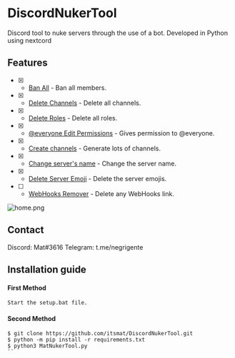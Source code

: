 # DiscordNukerTool
Discord tool to nuke servers through the use of a bot. Developed in Python using nextcord

## Features
- [x] - [Ban All](https://github.com/itsmat/DiscordNukerTool) - Ban all members.
- [x] - [Delete Channels](https://github.com/moom825/Discord-RAT) - Delete all channels.
- [x] - [Delete Roles](https://github.com/itsmat/DiscordNukerTool) - Delete all roles.
- [x] - [@everyone Edit Permissions](https://github.com/itsmat/DiscordNukerTool) - Gives permission to @everyone.
- [x] - [Create channels](https://github.com/itsmat/DiscordNukerTool) - Generate lots of channels.
- [x] - [Change server's name](https://github.com/itsmat/DiscordNukerTool) - Change the server name.
- [x] - [Delete Server Emoji](https://github.com/itsmat/DiscordNukerTool) - Delete the server emojis.
- [ ] - [WebHooks Remover](https://github.com/itsmat/DiscordNukerTool) - Delete any WebHooks link.

![home.png](https://cdn.discordapp.com/attachments/1027459607456657410/1027608832077217882/screenshot.PNG?size=4096)

## Contact
Discord: Mat#3616
Telegram: t.me/negrigente


## Installation guide

#### First Method
```
Start the setup.bat file.
```

#### Second Method
```
$ git clone https://github.com/itsmat/DiscordNukerTool.git
$ python -m pip install -r requirements.txt
$ python3 MatNukerTool.py
``
